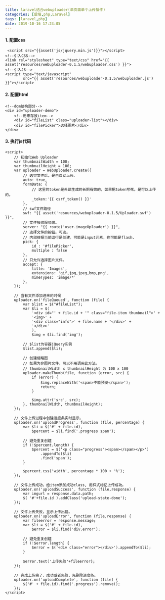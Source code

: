```yaml
---
title: laravel结合webuploader(单页面单个上传插件)
categories: [后端,php,Laravel]
tags: [laravel,php]
date: 2019-10-16 17:23:05
---
```


#### 1. 配置css


     <script src="{{asset('js/jquery.min.js')}}"></script>
    <!--引入CSS-->
    <link rel="stylesheet" type="text/css" href="{{ asset('resources/webuploader-0.1.5/webuploader.css') }}">
    <!--引入JS-->
    <script type="text/javascript"
            src="{{ asset('resources/webuploader-0.1.5/webuploader.js')  }}"></script>


#### 2. 配置html


    <!--dom结构部分-->
    <div id="uploader-demo">
        <!--用来存放item-->
        <div id="fileList" class="uploader-list"></div>
        <div id="filePicker">选择图片</div>
    </div>


#### 3. 执行js代码


    <script>
        // 初始化Web Uploader
        var thumbnailWidth = 100;
        var thumbnailHeight = 100;
        var uploader = WebUploader.create({
            // 选完文件后，是否自动上传。
            auto: true,
            formData: {
                // 这里的token是外部生成的长期有效的，如果把token写死，是可以上传的。
                _token:'{{ csrf_token() }}'
            },
            // swf文件路径
            swf: "{{ asset('resources/webuploader-0.1.5/Uploader.swf') }}",
            // 文件接收服务端。
            server: "{{ route('user.imageUploader') }}",
            // 选择文件的按钮。可选。
            // 内部根据当前运行是创建，可能是input元素，也可能是flash.
            pick: {
                id : '#filePicker',
                multiple : false
            },
            // 只允许选择图片文件。
            accept: {
                title: 'Images',
                extensions: 'gif,jpg,jpeg,bmp,png',
                mimeTypes: 'image/*'
            },
        });
    
        // 当有文件添加进来的时候
        uploader.on('fileQueued', function (file) {
            var $list = $("#fileList");
            var $li = $(
                '<div id="' + file.id + '" class="file-item thumbnail">' +
                '<img>' +
                '<div class="info">' + file.name + '</div>' +
                '</div>'
                ),
                $img = $li.find('img');
    
            // $list为容器jQuery实例
            $list.append($li);
    
            // 创建缩略图
            // 如果为非图片文件，可以不用调用此方法。
            // thumbnailWidth x thumbnailHeight 为 100 x 100
            uploader.makeThumb(file, function (error, src) {
                if (error) {
                    $img.replaceWith('<span>不能预览</span>');
                    return;
                }
    
                $img.attr('src', src);
            }, thumbnailWidth, thumbnailHeight);
        });
    
        // 文件上传过程中创建进度条实时显示。
        uploader.on('uploadProgress', function (file, percentage) {
            var $li = $('#' + file.id),
                $percent = $li.find('.progress span');
    
            // 避免重复创建
            if (!$percent.length) {
                $percent = $('<p class="progress"><span></span></p>')
                    .appendTo($li)
                    .find('span');
            }
    
            $percent.css('width', percentage * 100 + '%');
        });
    
        // 文件上传成功，给item添加成功class, 用样式标记上传成功。
        uploader.on('uploadSuccess', function (file,response) {
            var imgurl = response.data.path;
            $( '#'+file.id ).addClass('upload-state-done');
        });
    
        // 文件上传失败，显示上传出错。
        uploader.on('uploadError', function (file,response) {
            var fileerror = response.message;
            var $li = $('#' + file.id),
                $error = $li.find('div.error');
    
            // 避免重复创建
            if (!$error.length) {
                $error = $('<div class="error"></div>').appendTo($li);
            }
    
            $error.text('上传失败'+fileerror);
        });
    
        // 完成上传完了，成功或者失败，先删除进度条。
        uploader.on('uploadComplete', function (file) {
            $('#' + file.id).find('.progress').remove();
        });
    </script>
